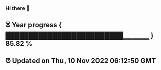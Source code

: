 ### Hi there 👋
⏳ Year progress { █████████████████████████▁▁▁▁▁ } 85.82 %
---
⏰ Updated on Thu, 10 Nov 2022 06:12:50 GMT
---
